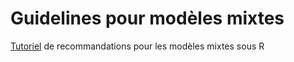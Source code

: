 # Guidelines pour modèles mixtes

[Tutoriel](https://github.com/lcauquil/tuto_mix_model/blob/master/Modele_mixte_guidelines_2019.md) de recommandations pour les modèles mixtes sous R

